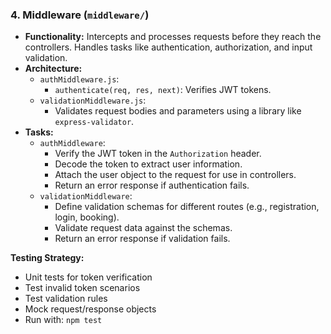 ### 4. Middleware (`middleware/`)

*   **Functionality:** Intercepts and processes requests before they reach the controllers. Handles tasks like authentication, authorization, and input validation.
*   **Architecture:**
    *   `authMiddleware.js`:
        *   `authenticate(req, res, next)`: Verifies JWT tokens.
    *   `validationMiddleware.js`:
        *   Validates request bodies and parameters using a library like `express-validator`.
*   **Tasks:**
    *   `authMiddleware`:
        *   Verify the JWT token in the `Authorization` header.
        *   Decode the token to extract user information.
        *   Attach the user object to the request for use in controllers.
        *   Return an error response if authentication fails.
    *   `validationMiddleware`:
        *   Define validation schemas for different routes (e.g., registration, login, booking).
        *   Validate request data against the schemas.
        *   Return an error response if validation fails.

**Testing Strategy:**
- Unit tests for token verification
- Test invalid token scenarios
- Test validation rules
- Mock request/response objects
- Run with: `npm test`